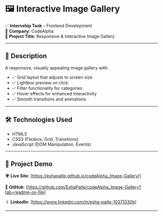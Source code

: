 # 🖼️ Interactive Image Gallery

✅ **Internship Task** – Frontend Development  
🏢 **Company**: CodeAlpha  
📄 **Project Title**: Responsive & Interactive Image Gallery

---

## 🔹 Description  
A responsive, visually appealing image gallery with:
- ✅ Grid layout that adjusts to screen size  
- ✅ Lightbox preview on click  
- ✅ Filter functionality for categories  
- ✅ Hover effects for enhanced interactivity  
- ✅ Smooth transitions and animations

---

## 🛠 Technologies Used  
- HTML5  
- CSS3 (Flexbox, Grid, Transitions)  
- JavaScript (DOM Manipulation, Events)

---

## 🔗 Project Demo  
🌍 **Live Site**:  [https://eshapatle.github.io/codeAlpha_Image-Gallery/]

📂 **GitHub**: [https://github.com/EshaPatle/codeAlpha_Image-Gallery?tab=readme-ov-file]  

🖇 **LinkedIn**: [https://www.linkedin.com/in/esha-patle-10371330b]

---



